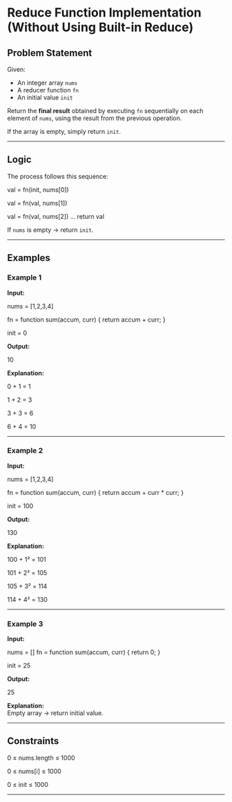# Reduce Function Implementation (Without Using Built-in Reduce)

## Problem Statement
Given:
- An integer array `nums`
- A reducer function `fn`
- An initial value `init`

Return the **final result** obtained by executing `fn` sequentially on each element of `nums`, using the result from the previous operation.

If the array is empty, simply return `init`.

---

## Logic
The process follows this sequence:

val = fn(init, nums[0])

val = fn(val, nums[1])

val = fn(val, nums[2])
...
return val


If `nums` is empty → return `init`.

---

## Examples

### Example 1
**Input:**

nums = [1,2,3,4]

fn = function sum(accum, curr) { return accum + curr; }

init = 0

**Output:**

10

**Explanation:**

0 + 1 = 1

1 + 2 = 3

3 + 3 = 6

6 + 4 = 10


---

### Example 2
**Input:**

nums = [1,2,3,4]

fn = function sum(accum, curr) { return accum + curr * curr; }

init = 100

**Output:**

130

**Explanation:**

100 + 1² = 101

101 + 2² = 105

105 + 3² = 114

114 + 4² = 130


---

### Example 3
**Input:**

nums = []
fn = function sum(accum, curr) { return 0; }

init = 25

**Output:**

25

**Explanation:**  
Empty array → return initial value.

---

## Constraints

0 ≤ nums.length ≤ 1000

0 ≤ nums[i] ≤ 1000

0 ≤ init ≤ 1000


---
